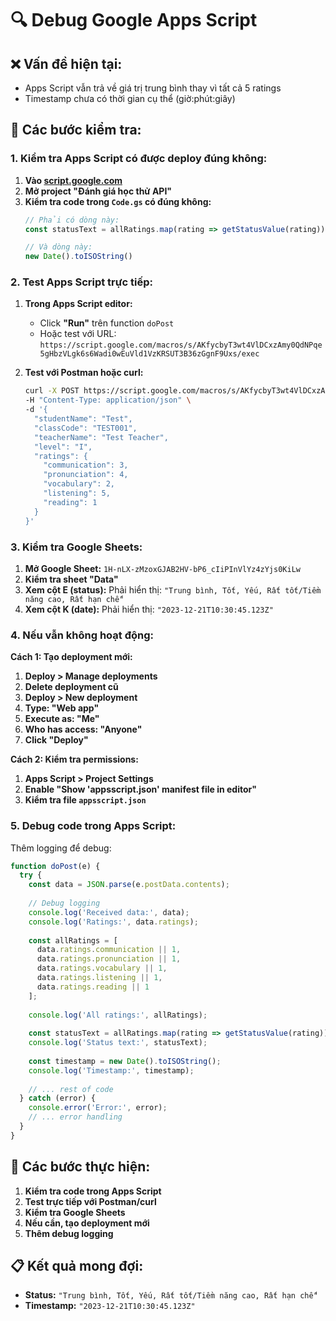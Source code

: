 # 🔍 Debug Google Apps Script

## ❌ **Vấn đề hiện tại:**
- Apps Script vẫn trả về giá trị trung bình thay vì tất cả 5 ratings
- Timestamp chưa có thời gian cụ thể (giờ:phút:giây)

## 🔧 **Các bước kiểm tra:**

### **1. Kiểm tra Apps Script có được deploy đúng không:**

1. **Vào [script.google.com](https://script.google.com)**
2. **Mở project "Đánh giá học thử API"**
3. **Kiểm tra code trong `Code.gs` có đúng không:**
   ```javascript
   // Phải có dòng này:
   const statusText = allRatings.map(rating => getStatusValue(rating)).join(', ');
   
   // Và dòng này:
   new Date().toISOString()
   ```

### **2. Test Apps Script trực tiếp:**

1. **Trong Apps Script editor:**
   - Click **"Run"** trên function `doPost`
   - Hoặc test với URL: `https://script.google.com/macros/s/AKfycbyT3wt4VlDCxzAmy0QdNPqe5gHbzVLgk6s6Wadi0wEuVld1VzKRSUT3B36zGgnF9Uxs/exec`

2. **Test với Postman hoặc curl:**
   ```bash
   curl -X POST https://script.google.com/macros/s/AKfycbyT3wt4VlDCxzAmy0QdNPqe5gHbzVLgk6s6Wadi0wEuVld1VzKRSUT3B36zGgnF9Uxs/exec \
   -H "Content-Type: application/json" \
   -d '{
     "studentName": "Test",
     "classCode": "TEST001",
     "teacherName": "Test Teacher",
     "level": "I",
     "ratings": {
       "communication": 3,
       "pronunciation": 4,
       "vocabulary": 2,
       "listening": 5,
       "reading": 1
     }
   }'
   ```

### **3. Kiểm tra Google Sheets:**

1. **Mở Google Sheet:** `1H-nLX-zMzoxGJAB2HV-bP6_cIiPInVlYz4zYjs0KiLw`
2. **Kiểm tra sheet "Data"**
3. **Xem cột E (status):** Phải hiển thị: `"Trung bình, Tốt, Yếu, Rất tốt/Tiềm năng cao, Rất hạn chế"`
4. **Xem cột K (date):** Phải hiển thị: `"2023-12-21T10:30:45.123Z"`

### **4. Nếu vẫn không hoạt động:**

**Cách 1: Tạo deployment mới:**
1. **Deploy > Manage deployments**
2. **Delete deployment cũ**
3. **Deploy > New deployment**
4. **Type: "Web app"**
5. **Execute as: "Me"**
6. **Who has access: "Anyone"**
7. **Click "Deploy"**

**Cách 2: Kiểm tra permissions:**
1. **Apps Script > Project Settings**
2. **Enable "Show 'appsscript.json' manifest file in editor"**
3. **Kiểm tra file `appsscript.json`**

### **5. Debug code trong Apps Script:**

Thêm logging để debug:
```javascript
function doPost(e) {
  try {
    const data = JSON.parse(e.postData.contents);
    
    // Debug logging
    console.log('Received data:', data);
    console.log('Ratings:', data.ratings);
    
    const allRatings = [
      data.ratings.communication || 1,
      data.ratings.pronunciation || 1,
      data.ratings.vocabulary || 1,
      data.ratings.listening || 1,
      data.ratings.reading || 1
    ];
    
    console.log('All ratings:', allRatings);
    
    const statusText = allRatings.map(rating => getStatusValue(rating)).join(', ');
    console.log('Status text:', statusText);
    
    const timestamp = new Date().toISOString();
    console.log('Timestamp:', timestamp);
    
    // ... rest of code
  } catch (error) {
    console.error('Error:', error);
    // ... error handling
  }
}
```

## 🚀 **Các bước thực hiện:**

1. **Kiểm tra code trong Apps Script**
2. **Test trực tiếp với Postman/curl**
3. **Kiểm tra Google Sheets**
4. **Nếu cần, tạo deployment mới**
5. **Thêm debug logging**

## 📋 **Kết quả mong đợi:**

- **Status:** `"Trung bình, Tốt, Yếu, Rất tốt/Tiềm năng cao, Rất hạn chế"`
- **Timestamp:** `"2023-12-21T10:30:45.123Z"`
